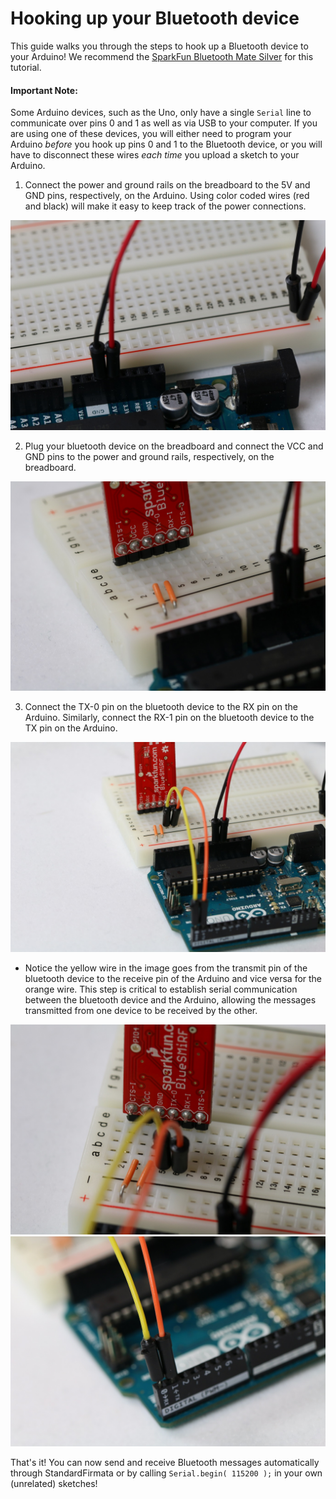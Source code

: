 # Hooking up your Bluetooth device

This guide walks you through the steps to hook up a Bluetooth device to your Arduino!  We recommend the [SparkFun Bluetooth Mate Silver](https://www.sparkfun.com/products/12576) for this tutorial.

#### Important Note:

Some Arduino devices, such as the Uno, only have a single `Serial` line to communicate over pins 0 and 1 as well as via USB to your computer. If you are using one of these devices, you will either need to program your Arduino *before* you hook up pins 0 and 1 to the Bluetooth device, or you will have to disconnect these wires *each time* you upload a sketch to your Arduino.

1. Connect the power and ground rails on the breadboard to the 5V and GND pins, respectively, on the Arduino. Using color coded wires (red and black) will make it easy to keep track of the power connections.
 
 ![Project Start](https://github.com/ms-iot/content/blob/develop/Resources/images/remote-wiring/samples/basic/step01.JPG)
 
2. Plug your bluetooth device on the breadboard and connect the VCC and GND pins to the power and ground rails, respectively, on the breadboard.
 
 ![VCC and ground](https://github.com/ms-iot/content/blob/develop/Resources/images/remote-wiring/samples/basic/step02.JPG)
 
3. Connect the TX-0 pin on the bluetooth device to the RX pin on the Arduino. Similarly, connect the RX-1 pin on the bluetooth device to the TX pin on the Arduino.
 
 ![Send and Receive](https://github.com/ms-iot/content/blob/develop/Resources/images/remote-wiring/samples/basic/step03.JPG)
 
   * Notice the yellow wire in the image goes from the transmit pin of the bluetooth device to the receive pin of the Arduino and vice versa for the orange wire. This step is critical to establish serial communication between the bluetooth device and the Arduino, allowing the messages transmitted from one device to be received by the other.
 
 ![Send and Receive](https://github.com/ms-iot/content/blob/develop/Resources/images/remote-wiring/samples/basic/step03_2.JPG)
 ![Send and Receive](https://github.com/ms-iot/content/blob/develop/Resources/images/remote-wiring/samples/basic/step03_3.JPG)
 
That's it! You can now send and receive Bluetooth messages automatically through StandardFirmata or by calling `Serial.begin( 115200 );` in your own (unrelated) sketches!
